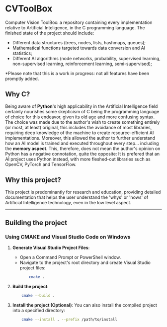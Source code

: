 # CVToolBox

Computer Vision ToolBox: a repository containing every implementation relative to Artificial Inteligence, in the C programming language. The finished state of the project should include: 
- Different data structures (trees, nodes, lists, hashmaps, queues);
- Mathematical functions targeted towards data conversion and AI statistics;
- Different AI algorithms (node networks, probability, supervised learning, non-supervised learning, reinforcement learning, semi-supervised);

*Please note that this is a work in progress: not all features have been promptly added.

## Why C?

Being aware of **Python**'s high applicability in the Artificial Intelligence field certainly nourishes some skepticism of C being the programming language of choice for this endeavor, given its old age and more confusing syntax. 
The choice was made due to the author's wish to create something entirely (or most, at least) original, this includes the avoidance of most libraries, requiring deep knowledge of the machine to create resource-efficient AI implementations. Moreover, this allowed the author to further understand how an AI model is trained and executed throughout every step... including the **memory aspect**. This, therefore, does not mean the author's opinion on Python has a negative connotation, quite the opposite: It is prefered that an AI project uses Python instead, with more fleshed-out libraries such as OpenCV, PyTorch and TensorFlow.

## Why this project?

This project is predominantly for research and education, providing detailed documentation that helps the user understand the 'whys' or 'hows' of Artificial Intelligence technology, even in the low level aspect.

---

## Building the project

### Using CMAKE and Visual Studio Code on Windows

1. **Generate Visual Studio Project Files**:
    - Open a Command Prompt or PowerShell window.
    - Navigate to the project's root directory and create Visual Studio project files:
        ```sh
            cmake .
        ```
2. **Build the project**:
    ```sh
        cmake --build .
    ```

3. **Install the project (Optional)**:
    You can also install the compiled project into a specified directory:
    ```sh
        cmake --install . --prefix /path/to/install
    ```